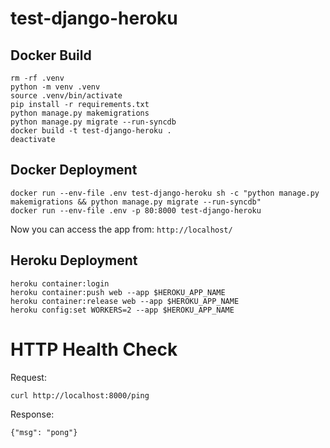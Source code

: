 # test-django-heroku

## Docker Build

```
rm -rf .venv
python -m venv .venv
source .venv/bin/activate
pip install -r requirements.txt
python manage.py makemigrations
python manage.py migrate --run-syncdb
docker build -t test-django-heroku .
deactivate
```

## Docker Deployment

```
docker run --env-file .env test-django-heroku sh -c "python manage.py makemigrations && python manage.py migrate --run-syncdb"
docker run --env-file .env -p 80:8000 test-django-heroku
```

Now you can access the app from: `http://localhost/`

## Heroku Deployment

```
heroku container:login
heroku container:push web --app $HEROKU_APP_NAME
heroku container:release web --app $HEROKU_APP_NAME
heroku config:set WORKERS=2 --app $HEROKU_APP_NAME
```

# HTTP Health Check

Request:

```
curl http://localhost:8000/ping
```

Response:

```
{"msg": "pong"}
```
